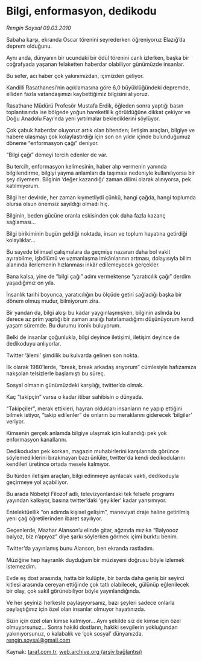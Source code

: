 # Bilgi, enformasyon, dedikodu

*Rengin Soysal 09.03.2010*

<div class="yazi"><p>Sabaha karşı, ekranda Oscar törenini seyrederken öğreniyoruz Elazığ’da deprem olduğunu.</p>
<p>Aynı anda, dünyanın bir ucundaki bir ödül törenini canlı izlerken, başka bir coğrafyada yaşanan felaketten haberdar olabiliyor günümüzde insanlar.</p>
<p>Bu sefer, acı haber çok yakınımızdan, içimizden geliyor.</p>
<p>Kandilli Rasathanesi’nin açıklamasına göre 6,0 büyüklüğündeki depremde, elliden fazla vatandaşımızı kaybettiğimiz bilgisini alıyoruz.</p>
<p>Rasathane Müdürü Profesör Mustafa Erdik, öğleden sonra yaptığı basın toplantısında ise bölgede yoğun hareketlilik görüldüğüne dikkat çekiyor ve Doğu Anadolu Fayı’nda yeni yırtılmalar beklediklerini söylüyor.</p>
<p>Çok çabuk haberdar oluyoruz artık olan bitenden; iletişim araçları, bilgiye ve habere ulaşmayı çok kolaylaştırdığı için son on yıldır içinde bulunduğumuz döneme “enformasyon çağı” deniyor.</p>
<p>“Bilgi çağı” demeyi tercih edenler de var.</p>
<p>Bu tercih, enformasyon kelimesinin, haber alıp vermenin yanında bilgilendirme, bilgiyi yayma anlamları da taşıması nedeniyle kullanılıyorsa bir şey diyemem. Bilginin ‘değer kazandığı’ zaman dilimi olarak alınıyorsa, pek katılmıyorum.</p>
<p>Bilgi her devirde, her zaman kıymetliydi çünkü, hangi çağda, hangi toplumda olursa olsun önemsiz sayıldığı olmadı hiç.</p>
<p>Bilginin, beden gücüne oranla eskisinden çok daha fazla kazanç sağlaması...</p>
<p>Bilgi birikiminin bugün geldiği noktada, insan ve toplum hayatına getirdiği kolaylıklar...</p>
<p>Bu sayede bilimsel çalışmalara da geçmişe nazaran daha bol vakit ayırabilme, işbölümü ve uzmanlaşma imkânlarının artması, dolayısıyla bilim alanında ilerlemenin hızlanması inkâr edilemeyecek gerçekler.</p>
<p>Bana kalsa, yine de “bilgi çağı” adını vermektense “yaratıcılık çağı” derdim yaşadığımız on yıla.</p>
<p>İnsanlık tarihi boyunca, yaratıcılığın bu ölçüde getiri sağladığı başka bir dönem olmuş mudur, bilmiyorum zira.</p>
<p>Bir yandan da, bilgi akışı bu kadar yaygınlaşmışken, bilginin aslında bu derece az prim yaptığı bir zaman aralığı hatırlamadığımı düşünüyorum kendi yaşam süremde. Bu durumu ironik buluyorum.</p>
<p>Belki de insanlar çoğunlukla, bilgi deyince iletişimi, iletişim deyince de dedikoduyu anlıyorlar.</p>
<p>Twitter ‘âlemi’ şimdilik bu kulvarda gelinen son nokta.</p>
<p>İlk olarak 1980’lerde, “break, break arkadaş arıyorum” cümlesiyle hafızamıza nakşolan telsizlerle başlamıştı bu süreç.</p>
<p>Sosyal olmanın günümüzdeki karşılığı, twitter’da olmak.</p>
<p>Kaç “takipçin” varsa o kadar itibar sahibisin o dünyada.</p>
<p>“Takipçiler”, merak ettikleri, hayran oldukları insanların ne yapıp ettiğini bilmek istiyor, “takip edilenler” de onların bu meraklarını giderecek ‘bilgiler’ veriyor.</p>
<p>Kimsenin gerçek anlamda bilgiye ulaşmak için kullandığı pek yok enformasyon kanallarını.</p>
<p>Dedikodudan pek korkan, magazin muhabirlerini karşılarında görünce söylemediklerini bırakmayan bazı ünlüler, twitter’da kendi dedikodularını kendileri üretince ortada mesele kalmıyor.</p>
<p>Bu türden iletişim araçları, bilgi edinmeye ayrılacak vakti, dedikoduyla geçirmeye yol açabiliyor.</p>
<p>Bu arada Nöbetçi Filozof adlı, televizyonlardaki tek felsefe programı yayından kalkıyor, basına twitter’daki ‘geyikler’ kadar yansımıyor.</p>
<p>Entelektüellik “on adımda kişisel gelişim”, maneviyat draje haline getirilmiş yeni çağ öğretilerinden ibaret sayılıyor.</p>
<p>Geçenlerde, Mazhar Alanson’u elinde gitar, ağzında mızıka “Balyoooz balyoz, biz n’apıyoz” diye şarkı söylerken görmek içimi burktu benim.</p>
<p>Twitter’da yayınlamış bunu Alanson, ben ekranda rastladım.</p>
<p>Müziğine hep hayranlık duyduğum bir müzisyeni doğrusu böyle izlemek istemezdim.</p>
<p>Evde eş dost arasında, hatta bir kulüpte, bir barda daha geniş bir seyirci kitlesi arasında cereyan ettiğinde çok tatlı olabilecek, gülünüp eğlenilecek bir olay, çok sakil görünebiliyor böyle yayınlandığında.</p>
<p>Ve her şeyinizi herkesle paylaşıyorsanız, bazı şeyleri sadece onlarla paylaştığınız için özel olan insanlar olmuyor hayatınızda.</p>
<p>Sizin için özel olan kimse kalmıyor... Aynı şekilde siz de kimse için özel olmuyorsunuz... Sonra hakiki dostların, hakiki sevgilerin yokluğundan yakınıyorsunuz, o kalabalık ve ‘çok sosyal’ dünyanızda. <a href="mailto:rengin.soysal@gmail.com">rengin.soysal@gmail.com</a></p>
</div>

Kaynak: [taraf.com.tr](http://www.taraf.com.tr:80/makale/10369.htm), [web.archive.org (arşiv bağlantısı)](http://web.archive.org/web/20100312090546/http://www.taraf.com.tr:80/makale/10369.htm)
